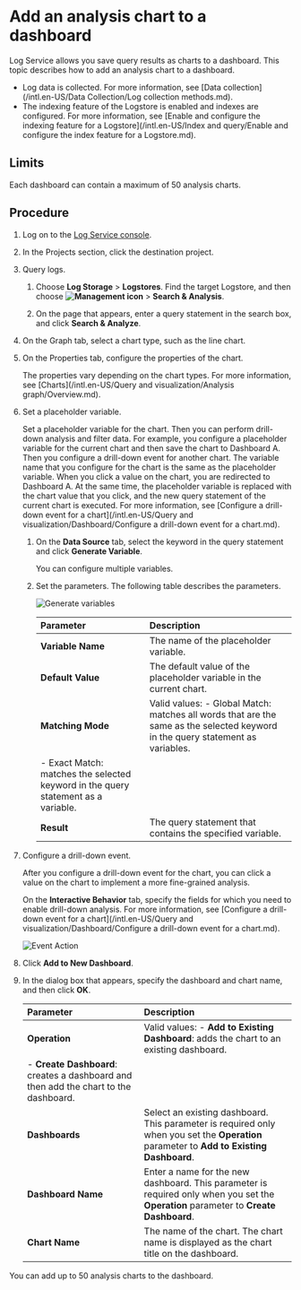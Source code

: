 # Add an analysis chart to a dashboard

Log Service allows you save query results as charts to a dashboard. This topic describes how to add an analysis chart to a dashboard.

-   Log data is collected. For more information, see [Data collection](/intl.en-US/Data Collection/Log collection methods.md).
-   The indexing feature of the Logstore is enabled and indexes are configured. For more information, see [Enable and configure the indexing feature for a Logstore](/intl.en-US/Index and query/Enable and configure the index feature for a Logstore.md).

## Limits

Each dashboard can contain a maximum of 50 analysis charts.

## Procedure

1.  Log on to the [Log Service console](https://sls.console.aliyun.com).

2.  In the Projects section, click the destination project.

3.  Query logs.

    1.  Choose **Log Storage** \> **Logstores**. Find the target Logstore, and then choose **![Management icon](https://static-aliyun-doc.oss-accelerate.aliyuncs.com/assets/img/en-US/9484688951/p52166.png)** \> **Search & Analysis**.

    2.  On the page that appears, enter a query statement in the search box, and click **Search & Analyze**.

4.  On the Graph tab, select a chart type, such as the line chart.

5.  On the Properties tab, configure the properties of the chart.

    The properties vary depending on the chart types. For more information, see [Charts](/intl.en-US/Query and visualization/Analysis graph/Overview.md).

6.  Set a placeholder variable.

    Set a placeholder variable for the chart. Then you can perform drill-down analysis and filter data. For example, you configure a placeholder variable for the current chart and then save the chart to Dashboard A. Then you configure a drill-down event for another chart. The variable name that you configure for the chart is the same as the placeholder variable. When you click a value on the chart, you are redirected to Dashboard A. At the same time, the placeholder variable is replaced with the chart value that you click, and the new query statement of the current chart is executed. For more information, see [Configure a drill-down event for a chart](/intl.en-US/Query and visualization/Dashboard/Configure a drill-down event for a chart.md).

    1.  On the **Data Source** tab, select the keyword in the query statement and click **Generate Variable**.

        You can configure multiple variables.

    2.  Set the parameters. The following table describes the parameters.

        ![Generate variables](https://static-aliyun-doc.oss-accelerate.aliyuncs.com/assets/img/en-US/1923359951/p10583.png)

        |Parameter|Description|
        |:--------|:----------|
        |**Variable Name**|The name of the placeholder variable.|
        |**Default Value**|The default value of the placeholder variable in the current chart.|
        |**Matching Mode**|Valid values:         -   Global Match: matches all words that are the same as the selected keyword in the query statement as variables.
        -   Exact Match: matches the selected keyword in the query statement as a variable. |
        |**Result**|The query statement that contains the specified variable.|

7.  Configure a drill-down event.

    After you configure a drill-down event for the chart, you can click a value on the chart to implement a more fine-grained analysis.

    On the **Interactive Behavior** tab, specify the fields for which you need to enable drill-down analysis. For more information, see [Configure a drill-down event for a chart](/intl.en-US/Query and visualization/Dashboard/Configure a drill-down event for a chart.md).

    ![Event Action](https://static-aliyun-doc.oss-accelerate.aliyuncs.com/assets/img/en-US/1923359951/p10243.png)

8.  Click **Add to New Dashboard**.

9.  In the dialog box that appears, specify the dashboard and chart name, and then click **OK**.

    |Parameter|Description|
    |:--------|:----------|
    |**Operation**|Valid values:     -   **Add to Existing Dashboard**: adds the chart to an existing dashboard.
    -   **Create Dashboard**: creates a dashboard and then add the chart to the dashboard. |
    |**Dashboards**|Select an existing dashboard. This parameter is required only when you set the **Operation** parameter to **Add to Existing Dashboard**. |
    |**Dashboard Name**|Enter a name for the new dashboard. This parameter is required only when you set the **Operation** parameter to **Create Dashboard**. |
    |**Chart Name**|The name of the chart. The chart name is displayed as the chart title on the dashboard.|


You can add up to 50 analysis charts to the dashboard.

